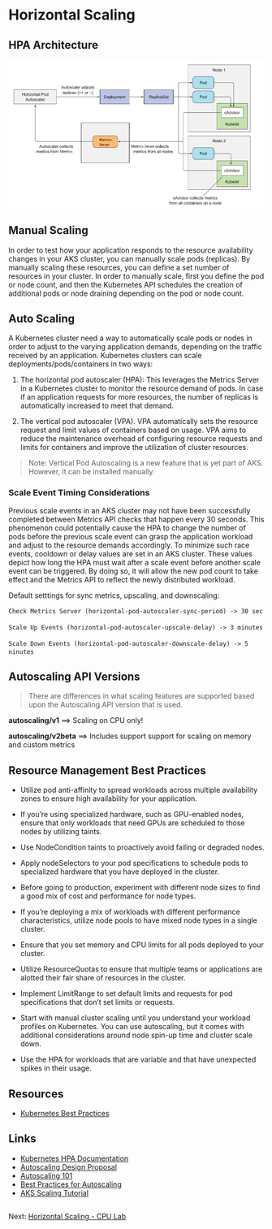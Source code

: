 # Horizontal Scaling

## HPA Architecture

![HPA Architecture](images/k8s-hpa-architecture.png)

## Manual Scaling

In order to test how your application responds to the resource availability changes in your AKS cluster, you can manually scale pods (replicas). By manually scaling these resources, you can define a set number of resources in your cluster. In order to manually scale, first you define the pod or node count, and then the Kubernetes API schedules the creation of additional pods or node draining depending on the pod or node count.

## Auto Scaling

A Kubernetes cluster need a way to automatically scale pods or nodes in order to adjust to the varying application demands, depending on the traffic received by an application. Kubernetes clusters can scale deployments/pods/containers in two ways:

1. The horizontal pod autoscaler (HPA): This leverages the Metrics Server in a Kubernetes cluster to monitor the resource demand of pods. In case if an application requests for more resources, the number of replicas is automatically increased to meet that demand.

2.  The vertical pod autoscaler (VPA). VPA automatically sets the resource request and limit values of containers based on usage. VPA aims to reduce the maintenance overhead of configuring resource requests and limits for containers and improve the utilization of cluster resources.


> Note: Vertical Pod Autoscaling is a new feature that is yet part of AKS.  However, it can be installed manually.

### Scale Event Timing Considerations

Previous scale events in an AKS cluster may not have been successfully completed between Metrics API checks that happen every 30 seconds. This phenomenon could potentially cause the HPA to change the number of pods before the previous scale event can grasp the application workload and adjust to the resource demands accordingly. To minimize such race events, cooldown or delay values are set in an AKS cluster. These values depict how long the HPA must wait after a scale event before another scale event can be triggered. By doing so, it will allow the new pod count to take effect and the Metrics API to reflect the newly distributed workload. 

Default setttings for sync metrics, upscaling, and downscaling:

    Check Metrics Server (horizontal-pod-autoscaler-sync-period) -> 30 sec

    Scale Up Events (horizontal-pod-autoscaler-upscale-delay) -> 3 minutes

    Scale Down Events (horizontal-pod-autoscaler-downscale-delay) -> 5 ninutes

## Autoscaling API Versions

> There are differences in what scaling features are supported based upon the Autoscaling API version that is used.

**autoscaling/v1** ==> Scaling on CPU only!

**autoscaling/v2beta** ==> Includes support support for scaling on memory and custom metrics


## Resource Management Best Practices

* Utilize pod anti-affinity to spread workloads across multiple availability zones to ensure high availability for your application.

* If you’re using specialized hardware, such as GPU-enabled nodes, ensure that only workloads that need GPUs are scheduled to those nodes by utilizing taints.

* Use NodeCondition taints to proactively avoid failing or degraded nodes.

* Apply nodeSelectors to your pod specifications to schedule pods to specialized hardware that you have deployed in the cluster.

* Before going to production, experiment with different node sizes to find a good mix of cost and performance for node types.

* If you’re deploying a mix of workloads with different performance characteristics, utilize node pools to have mixed node types in a single cluster.

* Ensure that you set memory and CPU limits for all pods deployed to your cluster.

* Utilize ResourceQuotas to ensure that multiple teams or applications are alotted their fair share of resources in the cluster.

* Implement LimitRange to set default limits and requests for pod specifications that don’t set limits or requests.

* Start with manual cluster scaling until you understand your workload profiles on Kubernetes. You can use autoscaling, but it comes with additional considerations around node spin-up time and cluster scale down.

* Use the HPA for workloads that are variable and that have unexpected spikes in their usage.

## Resources

* [Kubernetes Best Practices](https://www.oreilly.com/library/view/kubernetes-best-practices/9781492056461/)

## Links

* [Kubernetes HPA Documentation](https://kubernetes.io/docs/tasks/run-application/horizontal-pod-autoscale/)
* [Autoscaling Design Proposal](https://github.com/kubernetes/community/blob/master/contributors/design-proposals/autoscaling/horizontal-pod-autoscaler.md?source=post_page#autoscaling-algorithm)
* [Autoscaling 101](https://levelup.gitconnected.com/kubernetes-autoscaling-101-cluster-autoscaler-horizontal-pod-autoscaler-and-vertical-pod-2a441d9ad231)
* [Best Practices for Autoscaling](https://www.replex.io/blog/kubernetes-in-production-best-practices-for-cluster-autoscaler-hpa-and-vpa)
* [AKS Scaling Tutorial](https://docs.microsoft.com/en-au/azure/aks/tutorial-kubernetes-scale)

## 
Next: [Horizontal Scaling - CPU Lab](06-horizontal-scaling-cpu-lab.md)